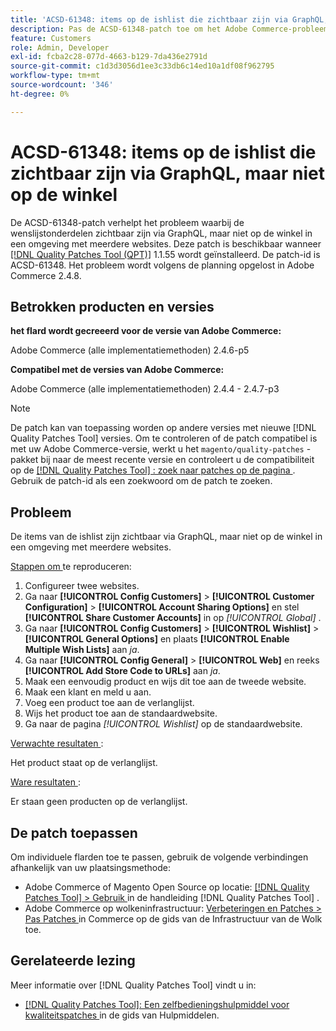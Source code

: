 ```yaml
---
title: 'ACSD-61348: items op de ishlist die zichtbaar zijn via GraphQL, maar niet op de winkel'
description: Pas de ACSD-61348-patch toe om het Adobe Commerce-probleem op te lossen, waarbij de wenslijstonderdelen zichtbaar zijn via GraphQL, maar niet op de winkel in een omgeving met meerdere websites.
feature: Customers
role: Admin, Developer
exl-id: fcba2c28-077d-4663-b129-7da436e2791d
source-git-commit: c1d3d3056d1ee3c33db6c14ed10a1df08f962795
workflow-type: tm+mt
source-wordcount: '346'
ht-degree: 0%

---
```


# ACSD-61348: items op de ishlist die zichtbaar zijn via GraphQL, maar niet op de winkel

De ACSD-61348-patch verhelpt het probleem waarbij de wenslijstonderdelen zichtbaar zijn via GraphQL, maar niet op de winkel in een omgeving met meerdere websites. Deze patch is beschikbaar wanneer [[!DNL Quality Patches Tool (QPT)]](/help/tools/quality-patches-tool/quality-patches-tool-to-self-serve-quality-patches.md) 1.1.55 wordt geïnstalleerd. De patch-id is ACSD-61348. Het probleem wordt volgens de planning opgelost in Adobe Commerce 2.4.8.

## Betrokken producten en versies

**het flard wordt gecreeerd voor de versie van Adobe Commerce:**

Adobe Commerce (alle implementatiemethoden) 2.4.6-p5

**Compatibel met de versies van Adobe Commerce:**

Adobe Commerce (alle implementatiemethoden) 2.4.4 - 2.4.7-p3

>[!NOTE]
>
>De patch kan van toepassing worden op andere versies met nieuwe [!DNL Quality Patches Tool] versies. Om te controleren of de patch compatibel is met uw Adobe Commerce-versie, werkt u het `magento/quality-patches` -pakket bij naar de meest recente versie en controleert u de compatibiliteit op de [[!DNL Quality Patches Tool] : zoek naar patches op de pagina ](https://experienceleague.adobe.com/tools/commerce-quality-patches/index.html) . Gebruik de patch-id als een zoekwoord om de patch te zoeken.

## Probleem

De items van de ishlist zijn zichtbaar via GraphQL, maar niet op de winkel in een omgeving met meerdere websites.

<u> Stappen om </u> te reproduceren:

1. Configureer twee websites.
1. Ga naar **[!UICONTROL Config Customers]** > **[!UICONTROL Customer Configuration]** > **[!UICONTROL Account Sharing Options]** en stel **[!UICONTROL Share Customer Accounts]** in op *[!UICONTROL Global]* .
1. Ga naar **[!UICONTROL Config Customers]** > **[!UICONTROL Wishlist]** > **[!UICONTROL General Options]** en plaats **[!UICONTROL Enable Multiple Wish Lists]** aan *ja*.
1. Ga naar **[!UICONTROL Config General]** > **[!UICONTROL Web]** en reeks **[!UICONTROL Add Store Code to URLs]** aan *ja*.
1. Maak een eenvoudig product en wijs dit toe aan de tweede website.
1. Maak een klant en meld u aan.
1. Voeg een product toe aan de verlanglijst.
1. Wijs het product toe aan de standaardwebsite.
1. Ga naar de pagina *[!UICONTROL Wishlist]* op de standaardwebsite.

<u> Verwachte resultaten </u>:

Het product staat op de verlanglijst.

<u> Ware resultaten </u>:

Er staan geen producten op de verlanglijst.

## De patch toepassen

Om individuele flarden toe te passen, gebruik de volgende verbindingen afhankelijk van uw plaatsingsmethode:

* Adobe Commerce of Magento Open Source op locatie: [[!DNL Quality Patches Tool]  > Gebruik ](/help/tools/quality-patches-tool/usage.md) in de handleiding [!DNL Quality Patches Tool] .
* Adobe Commerce op wolkeninfrastructuur: [ Verbeteringen en Patches > Pas Patches ](https://experienceleague.adobe.com/docs/commerce-cloud-service/user-guide/develop/upgrade/apply-patches.html) in Commerce op de gids van de Infrastructuur van de Wolk toe.

## Gerelateerde lezing

Meer informatie over [!DNL Quality Patches Tool] vindt u in:

* [[!DNL Quality Patches Tool]: Een zelfbedieningshulpmiddel voor kwaliteitspatches ](/help/tools/quality-patches-tool/quality-patches-tool-to-self-serve-quality-patches.md) in de gids van Hulpmiddelen.
